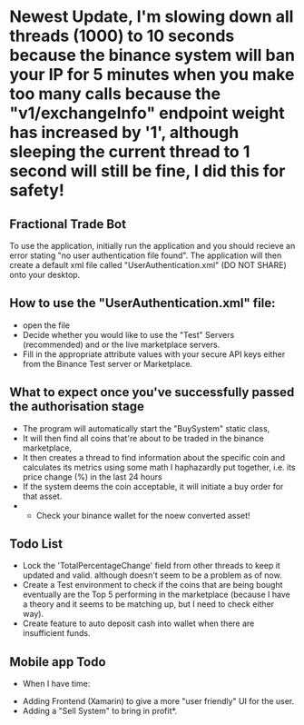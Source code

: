 # Newest Update, I'm slowing down all threads (1000) to 10 seconds because the binance system will ban your IP for 5 minutes when you make too many calls because the "v1/exchangeInfo" endpoint weight has increased by '1', although sleeping the current thread to 1 second will still be fine, I did this for safety!

## Fractional Trade Bot
To use the application, initially run the application and you should recieve an error stating "no user authentication file found".
The application will then create a default xml file called "UserAuthentication.xml" (DO NOT SHARE) onto your desktop.

## How to use the "UserAuthentication.xml" file:
* open the file
* Decide whether you would like to use the "Test" Servers (recommended) and or the live marketplace servers.
* Fill in the appropriate attribute values with your secure API keys either from the Binance Test server or Marketplace.

## What to expect once you've successfully passed the authorisation stage
- The program will automatically start the "BuySystem" static class,
- It will then find all coins that're about to be traded in the binance marketplace,
- It then creates a thread to find information about the specific coin and calculates its metrics using some math I haphazardly put together, i.e. its price change (%) in the last 24 hours
- If the system deems the coin acceptable, it will initiate a buy order for that asset.
- - Check your binance wallet for the noew converted asset!

## Todo List
- Lock the 'TotalPercentageChange' field from other threads to keep it updated and valid. although doesn't seem to be a problem as of now.
- Create a Test environment to check if the coins that are being bought eventually are the Top 5 performing in the marketplace (because I have a theory and it seems to be matching up, but I need to check either way).
- Create feature to auto deposit cash into wallet when there are insufficient funds.

## Mobile app Todo
* When I have time:
- Adding Frontend (Xamarin) to give a more "user friendly" UI for the user.
- Adding a "Sell System" to bring in profit*.
